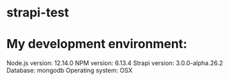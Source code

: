 # strapi-test

# My development environment:
Node.js version: 12.14.0
NPM version: 6.13.4
Strapi version: 3.0.0-alpha.26.2
Database: mongodb
Operating system: OSX
